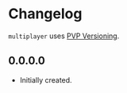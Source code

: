 # Changelog

`multiplayer` uses [PVP Versioning][1].

## 0.0.0.0

* Initially created.

[1]: https://pvp.haskell.org
